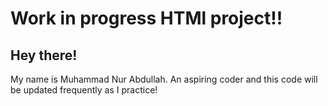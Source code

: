 # Work in progress HTMl project!!

## Hey there!

  My name is Muhammad Nur Abdullah. An aspiring coder and this code will be updated frequently as I practice! 
